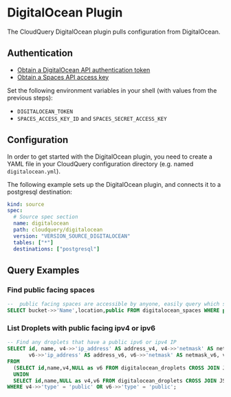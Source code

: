# DigitalOcean Plugin

The CloudQuery DigitalOcean plugin pulls configuration from DigitalOcean.

## Authentication

- [Obtain a DigitalOcean API authentication token](https://docs.digitalocean.com/reference/api/api-reference/#section/Authentication)
- [Obtain a Spaces API access key](https://cloud.digitalocean.com/settings/api/tokens?i=d6d4a6)

Set the following environment variables in your shell (with values from the previous steps):

- `DIGITALOCEAN_TOKEN`
- `SPACES_ACCESS_KEY_ID` and `SPACES_SECRET_ACCESS_KEY`

## Configuration

In order to get started with the DigitalOcean plugin, you need to create a YAML file in your CloudQuery configuration directory (e.g. named `digitalocean.yml`).

The following example sets up the DigitalOcean plugin, and connects it to a postgresql destination:

```yaml
kind: source
spec:
  # Source spec section
  name: digitalocean
  path: cloudquery/digitalocean
  version: "VERSION_SOURCE_DIGITALOCEAN"
  tables: ["*"]
  destinations: ["postgresql"]
```

## Query Examples

### Find public facing spaces

```sql
--  public facing spaces are accessible by anyone, easily query which space is public facing in your account
SELECT bucket->>'Name',location,public FROM digitalocean_spaces WHERE public = true;
```

### List Droplets with public facing ipv4 or ipv6

```sql
-- Find any droplets that have a public ipv6 or ipv4 IP
SELECT id, name, v4->>'ip_address' AS address_v4, v4->>'netmask' AS netmask_v4, v4->>'gateway' AS gateway_v4,
       v6->>'ip_address' AS address_v6, v6->>'netmask' AS netmask_v6, v6->>'gateway' AS gateway_v6
FROM 
  (SELECT id,name,v4,NULL as v6 FROM digitalocean_droplets CROSS JOIN JSONB_ARRAY_ELEMENTS(digitalocean_droplets.networks->'v4') AS v4 
  UNION
  SELECT id,name,NULL as v4,v6 FROM digitalocean_droplets CROSS JOIN JSONB_ARRAY_ELEMENTS(digitalocean_droplets.networks->'v6') AS v6) AS union_v46
WHERE v4->>'type' = 'public' OR v6->>'type' = 'public';
```